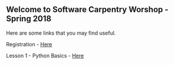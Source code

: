 ## Welcome to Software Carpentry Worshop - Spring 2018

Here are some links that you may find useful.

Registration - [Here](https://annawilliford.github.io/2018-02-24-UTA/)

Lesson 1 - Python Basics - [Here](https://rameshbalan.github.io/SWC_Spring18/PythonBasics/)
